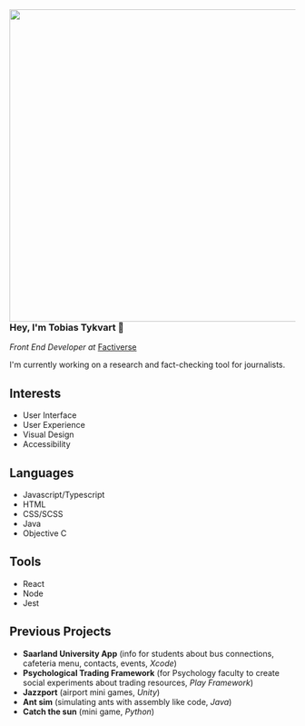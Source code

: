 <img align=right width=550px src=https://user-images.githubusercontent.com/44401648/136979879-baacf5e7-31ce-47f6-8b39-7964e0f9772d.jpeg>

### Hey, I'm Tobias Tykvart 🦉

*Front End Developer at* [Factiverse](https://www.factiverse.no/)

I'm currently working on a research and fact-checking tool for journalists.

## Interests

- User Interface
- User Experience
- Visual Design
- Accessibility

## Languages

- Javascript/Typescript
- HTML
- CSS/SCSS
- Java
- Objective C

## Tools

- React
- Node
- Jest

## Previous Projects

- **Saarland University App** (info for students about bus connections, cafeteria menu, contacts, events, *Xcode*)
- **Psychological Trading Framework** (for Psychology faculty to create social experiments about trading resources, *Play Framework*)
- **Jazzport** (airport mini games, *Unity*)
- **Ant sim** (simulating ants with assembly like code, *Java*)
- **Catch the sun** (mini game, *Python*)
